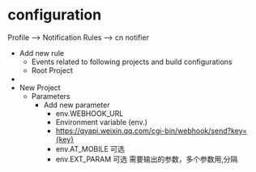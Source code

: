 # configuration

Profile --> Notification Rules -->  cn notifier

- Add new rule
    - Events related to following projects and build configurations
    - Root Project
- 
- New Project
    - Parameters
        - Add new parameter
            - env.WEBHOOK_URL
            - Environment variable (env.)
            - https://qyapi.weixin.qq.com/cgi-bin/webhook/send?key={key}
            - env.AT_MOBILE 可选
            - env.EXT_PARAM 可选 需要输出的参数，多个参数用,分隔

